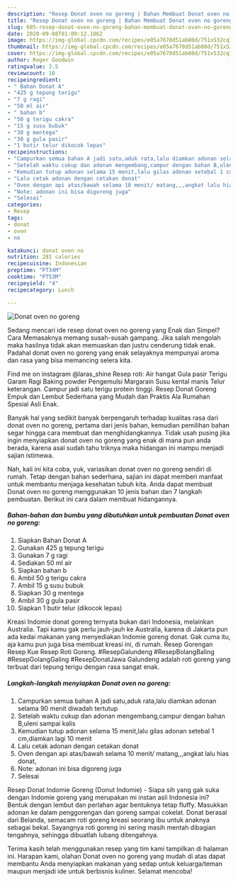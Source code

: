 ```yaml
---
description: "Resep Donat oven no goreng | Bahan Membuat Donat oven no goreng Yang Enak Dan Lezat"
title: "Resep Donat oven no goreng | Bahan Membuat Donat oven no goreng Yang Enak Dan Lezat"
slug: 685-resep-donat-oven-no-goreng-bahan-membuat-donat-oven-no-goreng-yang-enak-dan-lezat
date: 2020-09-08T01:09:12.186Z
image: https://img-global.cpcdn.com/recipes/e05a7678d51ab80d/751x532cq70/donat-oven-no-goreng-foto-resep-utama.jpg
thumbnail: https://img-global.cpcdn.com/recipes/e05a7678d51ab80d/751x532cq70/donat-oven-no-goreng-foto-resep-utama.jpg
cover: https://img-global.cpcdn.com/recipes/e05a7678d51ab80d/751x532cq70/donat-oven-no-goreng-foto-resep-utama.jpg
author: Roger Goodwin
ratingvalue: 3.5
reviewcount: 10
recipeingredient:
- " Bahan Donat A"
- "425 g tepung terigu"
- "7 g ragi"
- "50 ml air"
- " bahan b"
- "50 g terigu cakra"
- "15 g susu bubuk"
- "30 g mentega"
- "30 g gula pasir"
- "1 butir telur dikocok lepas"
recipeinstructions:
- "Campurkan semua bahan A jadi satu,aduk rata,lalu diamkan adonan selama 90 menit diwadah tertutup"
- "Setelah waktu cukup dan adonan mengembang,campur dengan bahan B,uleni sampai kalis"
- "Kemudian tutup adonan selama 15 menit,lalu gilas adonan setebal 1 cm,diamkan lagi 10 menit"
- "Lalu cetak adonan dengan cetakan donat"
- "Oven dengan api atas/bawah selama 10 menit/ matang,,,angkat lalu hias donat,"
- "Note: adonan ini bisa digoreng juga"
- "Selesai"
categories:
- Resep
tags:
- donat
- oven
- no

katakunci: donat oven no 
nutrition: 281 calories
recipecuisine: Indonesian
preptime: "PT34M"
cooktime: "PT53M"
recipeyield: "4"
recipecategory: Lunch

---
```



![Donat oven no goreng](https://img-global.cpcdn.com/recipes/e05a7678d51ab80d/751x532cq70/donat-oven-no-goreng-foto-resep-utama.jpg)

Sedang mencari ide resep donat oven no goreng yang Enak dan Simpel? Cara Memasaknya memang susah-susah gampang. Jika salah mengolah maka hasilnya tidak akan memuaskan dan justru cenderung tidak enak. Padahal donat oven no goreng yang enak selayaknya mempunyai aroma dan rasa yang bisa memancing selera kita.

Find me on instagram @laras_shine Resep roti: Air hangat Gula pasir Terigu Garam Ragi Baking powder Pengemulsi Margarain Susu kental manis Telur keterangan. Campur jadi satu terigu protein tinggi. Resep Donat Goreng Empuk dan Lembut Sederhana yang Mudah dan Praktis Ala Rumahan Spesial Asli Enak.

Banyak hal yang sedikit banyak berpengaruh terhadap kualitas rasa dari donat oven no goreng, pertama dari jenis bahan, kemudian pemilihan bahan segar hingga cara membuat dan menghidangkannya. Tidak usah pusing jika ingin menyiapkan donat oven no goreng yang enak di mana pun anda berada, karena asal sudah tahu triknya maka hidangan ini mampu menjadi sajian istimewa.


Nah, kali ini kita coba, yuk, variasikan donat oven no goreng sendiri di rumah. Tetap dengan bahan sederhana, sajian ini dapat memberi manfaat untuk membantu menjaga kesehatan tubuh kita. Anda dapat membuat Donat oven no goreng menggunakan 10 jenis bahan dan 7 langkah pembuatan. Berikut ini cara dalam membuat hidangannya.

<!--inarticleads1-->

##### Bahan-bahan dan bumbu yang dibutuhkan untuk pembuatan Donat oven no goreng:

1. Siapkan  Bahan Donat A
1. Gunakan 425 g tepung terigu
1. Gunakan 7 g ragi
1. Sediakan 50 ml air
1. Siapkan  bahan b
1. Ambil 50 g terigu cakra
1. Ambil 15 g susu bubuk
1. Siapkan 30 g mentega
1. Ambil 30 g gula pasir
1. Siapkan 1 butir telur (dikocok lepas)


Kreasi Indomie donat goreng ternyata bukan dari Indonesia, melainkan Australia. Tapi kamu gak perlu jauh-jauh ke Australia, karena di Jakarta pun ada kedai makanan yang menyediakan Indomie goreng donat. Gak cuma itu, aja kamu pun juga bisa membuat kreasi ini, di rumah. Resep Gorengan Resep Kue Resep Roti Goreng. #ResepGalundeng #ResepBolangBaling #ResepGolangGaling #ResepDonatJawa Galundeng adalah roti goreng yang terbuat dari tepung terigu dengan rasa sangat enak. 

<!--inarticleads2-->

##### Langkah-langkah menyiapkan Donat oven no goreng:

1. Campurkan semua bahan A jadi satu,aduk rata,lalu diamkan adonan selama 90 menit diwadah tertutup
1. Setelah waktu cukup dan adonan mengembang,campur dengan bahan B,uleni sampai kalis
1. Kemudian tutup adonan selama 15 menit,lalu gilas adonan setebal 1 cm,diamkan lagi 10 menit
1. Lalu cetak adonan dengan cetakan donat
1. Oven dengan api atas/bawah selama 10 menit/ matang,,,angkat lalu hias donat,
1. Note: adonan ini bisa digoreng juga
1. Selesai


Resep Donat Indomie Goreng (Donut Indomie) - Siapa sih yang gak suka dengan Indomie goreng yang merupakan mi instan asli Indonesia ini? Bentuk dengan lembut dan perlahan agar bentuknya tetap fluffy. Masukkan adonan ke dalam penggorengan dan goreng sampai cokelat. Donat berasal dari Belanda, semacam roti goreng kreasi seorang ibu untuk anaknya sebagai bekal. Sayangnya roti goreng ini sering masih mentah dibagian tengahnya, sehingga dibuatlah lubang ditengahnya. 

Terima kasih telah menggunakan resep yang tim kami tampilkan di halaman ini. Harapan kami, olahan Donat oven no goreng yang mudah di atas dapat membantu Anda menyiapkan makanan yang sedap untuk keluarga/teman maupun menjadi ide untuk berbisnis kuliner. Selamat mencoba!
